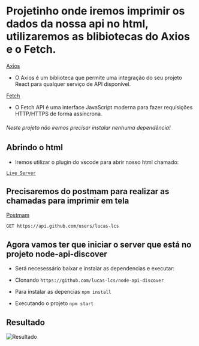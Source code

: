 # Projetinho onde iremos imprimir os dados da nossa api no html, utilizaremos as blibiotecas do Axios e o Fetch.

[Axios](https://axios-http.com/ptbr/docs/intro)
- O Axios é um biblioteca que permite uma integração do seu projeto React para qualquer serviço de API disponível. 

[Fetch](https://developer.mozilla.org/pt-BR/docs/Web/API/Fetch_API/Using_Fetch)
- O Fetch API é uma interface JavaScript moderna para fazer requisições HTTP/HTTPS de forma assíncrona. 

###### Neste projeto não iremos precisar instalar nenhuma dependência! 

## Abrindo o html
- Iremos utilizar o plugin do vscode para abrir nosso html chamado: 

[`Live Server`](https://marketplace.visualstudio.com/items?itemName=ritwickdey.LiveServer)

## Precisaremos do postmam para realizar as chamadas para imprimir em tela

[Postmam](https://www.postman.com/)

```postmam
GET https://api.github.com/users/lucas-lcs
```
## Agora vamos ter que iniciar o server que está no projeto node-api-discover 
- Será necesessário baixar e instalar as dependencias e executar: 

- Clonando
``` https://github.com/lucas-lcs/node-api-discover ```

- Para instalar as depencias
```npm install``` 

- Executando o projeto 
```npm start```


## Resultado 

![Resultado](https://github.com/lucas-lcs/do-zero-a-primeira-vaga/assets/121250838/c80adc2e-b8cf-45a3-95a9-fc22e0049f50)


 